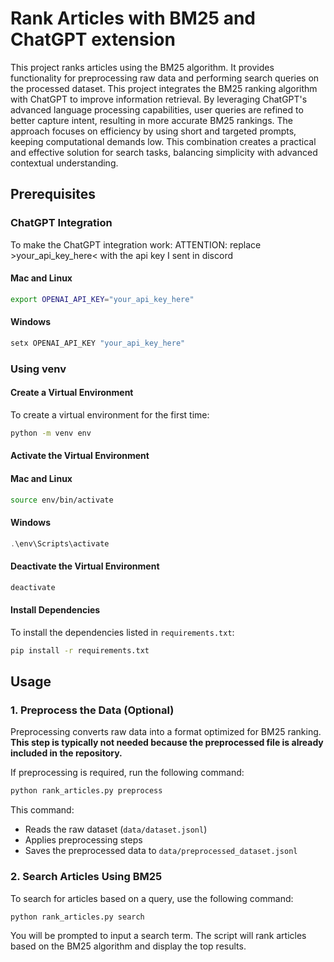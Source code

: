 # Rank Articles with BM25 and ChatGPT extension

This project ranks articles using the BM25 algorithm. It provides functionality for preprocessing raw data and performing search queries on the processed dataset. This project integrates the BM25 ranking algorithm with ChatGPT to improve information retrieval. By leveraging ChatGPT's advanced language processing capabilities, user queries are refined to better capture intent, resulting in more accurate BM25 rankings. The approach focuses on efficiency by using short and targeted prompts, keeping computational demands low. This combination creates a practical and effective solution for search tasks, balancing simplicity with advanced contextual understanding.

## Prerequisites

### ChatGPT Integration
To make the ChatGPT integration work:
ATTENTION: replace >your_api_key_here< with the api key I sent in discord
#### Mac and Linux
```bash
export OPENAI_API_KEY="your_api_key_here"
```

#### Windows
```powershell
setx OPENAI_API_KEY "your_api_key_here"
```

### Using venv

#### Create a Virtual Environment
To create a virtual environment for the first time:

```bash
python -m venv env
```

#### Activate the Virtual Environment

#### Mac and Linux
  ```bash
  source env/bin/activate
  ```

#### Windows
  ```powershell
  .\env\Scripts\activate
  ```

#### Deactivate the Virtual Environment
```bash
deactivate
```

#### Install Dependencies
To install the dependencies listed in `requirements.txt`:
```bash
pip install -r requirements.txt
```

## Usage

### 1. Preprocess the Data (Optional)

Preprocessing converts raw data into a format optimized for BM25 ranking. **This step is typically not needed because the preprocessed file is already included in the repository.**

If preprocessing is required, run the following command:

```bash
python rank_articles.py preprocess
```

This command:
- Reads the raw dataset (`data/dataset.jsonl`)
- Applies preprocessing steps
- Saves the preprocessed data to `data/preprocessed_dataset.jsonl`

### 2. Search Articles Using BM25

To search for articles based on a query, use the following command:

```bash
python rank_articles.py search
```

You will be prompted to input a search term. The script will rank articles based on the BM25 algorithm and display the top results.